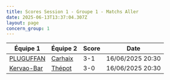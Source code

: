```yaml
---
title: Scores Session 1 - Groupe 1 - Matchs Aller
date: 2025-06-13T13:37:04.307Z
layout: page
concern_group: 1
---
```




| Équipe 1 | Équipe 2 | Score | Date |
|----------|----------|-------|------|
| [PLUGUFFAN](/teams/PLUGUFFAN) | [Carhaix](/teams/Carhaix) | 3-1 | 16/06/2025 20:30 |
| [Kervao-Bar](/teams/Kervao-Bar) | [Thépot](/teams/Thépot) | 3-0 | 16/06/2025 20:30 |
